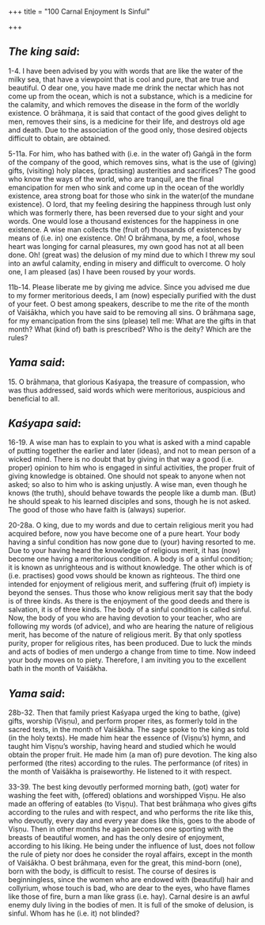 +++
title = "100 Carnal Enjoyment Is Sinful"

+++
 

## *The king said*:

1-4. I have been advised by you with words that are like the water of the milky sea, that have a viewpoint that is cool and pure, that are true and beautiful. O dear one, you have made me drink the nectar which has not come up from the ocean, which is not a substance, which is a medicine for the calamity, and which removes the disease in the form of the worldly existence. O brāhmaṇa, it is said that contact of the good gives delight to men, removes their sins, is a medicine for their life, and destroys old age and death. Due to the association of the good only, those desired objects difficult to obtain, are obtained.

5-11a. For him, who has bathed with (i.e. in the water of) Gaṅgā in the form of the company of the good, which removes sins, what is the use of (giving) gifts, (visiting) holy places, (practising) austerities and sacrifices? The good who know the ways of the world, who are tranquil, are the final emancipation for men who sink and come up in the ocean of the worldly existence, area strong boat for those who sink in the water(of the mundane existence). O lord, that my feeling desiring the happiness through lust only which was formerly there, has been reversed due to your sight and your words. One would lose a thousand existences for the happiness in one existence. A wise man collects the (fruit of) thousands of existences by means of (i.e. in) one existence. Oh! O brāhmaṇa, by me, a fool, whose heart was longing for carnal pleasures, my own good has not at all been done. Oh! (great was) the delusion of my mind due to which I threw my soul into an awful calamity, ending in misery and difficult to overcome. O holy one, I am pleased (as) I have been roused by your words.

11b-14. Please liberate me by giving me advice. Since you advised me due to my former meritorious deeds, I am (now) especially purified with the dust of your feet. O best among speakers, describe to me the rite of the month of Vaiśākha, which you have said to be removing all sins. O brāhmaṇa sage, for my emancipation from the sins (please) tell me: What are the gifts in that month? What (kind of) bath is prescribed? Who is the deity? Which are the rules?

## *Yama said*:

15\. O brāhmaṇa, that glorious Kaśyapa, the treasure of compassion, who was thus addressed, said words which were meritorious, auspicious and beneficial to all.

## *Kaśyapa said*:

16-19. A wise man has to explain to you what is asked with a mind capable of putting together the earlier and later (ideas), and not to mean person of a wicked mind. There is no doubt that by giving in that way a good (i.e. proper) opinion to him who is engaged in sinful activities, the proper fruit of giving knowledge is obtained. One should not speak to anyone when not asked; so also to him who is asking unjustly. A wise man, even though he knows (the truth), should behave towards the people like a dumb man. (But) he should speak to his learned disciples and sons, though he is not asked. The good of those who have faith is (always) superior.

20-28a. O king, due to my words and due to certain religious merit you had acquired before, now you have become one of a pure heart. Your body having a sinful condition has now gone due to (your) having resorted to me. Due to your having heard the knowledge of religious merit, it has (now) become one having a meritorious condition. A body is of a sinful condition; it is known as unrighteous and is without knowledge. The other which is of (i.e. practises) good vows should be known as righteous. The third one intended for enjoyment of religious merit, and suffering (fruit of) impiety is beyond the senses. Thus those who know religious merit say that the body is of three kinds. As there is the enjoyment of the good deeds and there is salvation, it is of three kinds. The body of a sinful condition is called sinful. Now, the body of you who are having devotion to your teacher, who are following my words (of advice), and who are hearing the nature of religious merit, has become of the nature of religious merit. By that only spotless purity, proper for religious rites, has been produced. Due to luck the minds and acts of bodies of men undergo a change from time to time. Now indeed your body moves on to piety. Therefore, I am inviting you to the excellent bath in the month of Vaiśākha.

## *Yama said*:

28b-32. Then that family priest Kaśyapa urged the king to bathe, (give) gifts, worship (Viṣṇu), and perform proper rites, as formerly told in the sacred texts, in the month of Vaiśākha. The sage spoke to the king as told (in the holy texts). He made him hear the essence of (Viṣṇu’s) hymn, and taught him Viṣṇu’s worship, having heard and studied which he would obtain the proper fruit. He made him (a man of) pure devotion. The king also performed (the rites) according to the rules. The performance (of rites) in the month of Vaiśākha is praiseworthy. He listened to it with respect.

33-39. The best king devoutly performed morning bath, (got) water for washing the feet with, (offered) oblations and worshipped Viṣṇu. He also made an offering of eatables (to Viṣṇu). That best brāhmaṇa who gives gifts according to the rules and with respect, and who performs the rite like this, who devoutly, every day and every year does like this, goes to the abode of Viṣṇu. Then in other months he again becomes one sporting with the breasts of beautiful women, and has the only desire of enjoyment, according to his liking. He being under the influence of lust, does not follow the rule of piety nor does he consider the royal affairs, except in the month of Vaiśākha. O best brāhmaṇa, even for the great, this mind-born (one), born with the body, is difficult to resist. The course of desires is beginningless, since the women who are endowed with (beautiful) hair and collyrium, whose touch is bad, who are dear to the eyes, who have flames like those of fire, burn a man like grass (i.e. hay). Carnal desire is an awful enemy duly living in the bodies of men. It is full of the smoke of delusion, is sinful. Whom has he (i.e. it) not blinded?


